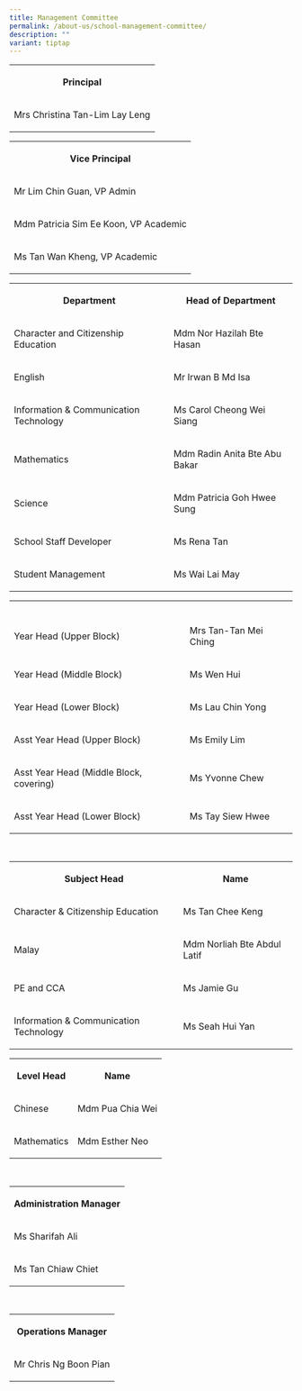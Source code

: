 ```yaml
---
title: Management Committee
permalink: /about-us/school-management-committee/
description: ""
variant: tiptap
---
```

<table style="minWidth: 25px">
<colgroup>
<col>
</colgroup>
<tbody>
<tr>
<th rowspan="1" colspan="1">
<p>Principal</p>
</th>
</tr>
<tr>
<td rowspan="1" colspan="1">
<p>Mrs Christina Tan-Lim Lay Leng</p>
</td>
</tr>
</tbody>
</table>
<p></p>
<p></p>
<table style="minWidth: 25px">
<colgroup>
<col>
</colgroup>
<tbody>
<tr>
<th rowspan="1" colspan="1">
<p>Vice Principal</p>
</th>
</tr>
<tr>
<td rowspan="1" colspan="1">
<p>Mr Lim Chin Guan, VP Admin</p>
</td>
</tr>
<tr>
<td rowspan="1" colspan="1">
<p>Mdm Patricia Sim Ee Koon, VP Academic</p>
</td>
</tr>
<tr>
<td rowspan="1" colspan="1">
<p>Ms Tan Wan Kheng, VP Academic</p>
</td>
</tr>
</tbody>
</table>
<p></p>
<p></p>
<table style="minWidth: 50px">
<colgroup>
<col>
<col>
</colgroup>
<tbody>
<tr>
<th rowspan="1" colspan="1">
<p>Department</p>
</th>
<th rowspan="1" colspan="1">
<p>Head of Department</p>
</th>
</tr>
<tr>
<td rowspan="1" colspan="1">
<p>Character and Citizenship Education</p>
</td>
<td rowspan="1" colspan="1">
<p>Mdm Nor Hazilah Bte Hasan</p>
</td>
</tr>
<tr>
<td rowspan="1" colspan="1">
<p>English</p>
</td>
<td rowspan="1" colspan="1">
<p>Mr Irwan B Md Isa</p>
</td>
</tr>
<tr>
<td rowspan="1" colspan="1">
<p>Information &amp; Communication Technology</p>
</td>
<td rowspan="1" colspan="1">
<p>Ms Carol Cheong Wei Siang</p>
</td>
</tr>
<tr>
<td rowspan="1" colspan="1">
<p>Mathematics</p>
</td>
<td rowspan="1" colspan="1">
<p>Mdm Radin Anita Bte Abu Bakar</p>
</td>
</tr>
<tr>
<td rowspan="1" colspan="1">
<p>Science</p>
</td>
<td rowspan="1" colspan="1">
<p>Mdm Patricia Goh Hwee Sung</p>
</td>
</tr>
<tr>
<td rowspan="1" colspan="1">
<p>School Staff Developer</p>
</td>
<td rowspan="1" colspan="1">
<p>Ms Rena Tan</p>
</td>
</tr>
<tr>
<td rowspan="1" colspan="1">
<p>Student Management</p>
</td>
<td rowspan="1" colspan="1">
<p>Ms Wai Lai May</p>
</td>
</tr>
</tbody>
</table>
<p></p>
<p></p>
<table style="minWidth: 50px">
<colgroup>
<col>
<col>
</colgroup>
<tbody>
<tr>
<th rowspan="1" colspan="1">
<p></p>
</th>
<th rowspan="1" colspan="1">
<p></p>
</th>
</tr>
<tr>
<td rowspan="1" colspan="1">
<p>Year Head (Upper Block)</p>
</td>
<td rowspan="1" colspan="1">
<p>Mrs Tan-Tan Mei Ching</p>
</td>
</tr>
<tr>
<td rowspan="1" colspan="1">
<p>Year Head (Middle Block)</p>
</td>
<td rowspan="1" colspan="1">
<p>Ms Wen Hui</p>
</td>
</tr>
<tr>
<td rowspan="1" colspan="1">
<p>Year Head (Lower Block)</p>
</td>
<td rowspan="1" colspan="1">
<p>Ms Lau Chin Yong</p>
</td>
</tr>
<tr>
<td rowspan="1" colspan="1">
<p>Asst Year Head (Upper Block)</p>
</td>
<td rowspan="1" colspan="1">
<p>Ms Emily Lim</p>
</td>
</tr>
<tr>
<td rowspan="1" colspan="1">
<p>Asst Year Head (Middle Block, covering)</p>
</td>
<td rowspan="1" colspan="1">
<p>Ms Yvonne Chew</p>
</td>
</tr>
<tr>
<td rowspan="1" colspan="1">
<p>Asst Year Head (Lower Block)</p>
</td>
<td rowspan="1" colspan="1">
<p>Ms Tay Siew Hwee</p>
</td>
</tr>
</tbody>
</table>
<p>
<br>
</p>
<table style="minWidth: 50px">
<colgroup>
<col>
<col>
</colgroup>
<tbody>
<tr>
<th rowspan="1" colspan="1">
<p>Subject Head</p>
</th>
<th rowspan="1" colspan="1">
<p>Name</p>
</th>
</tr>
<tr>
<td rowspan="1" colspan="1">
<p>Character &amp; Citizenship Education</p>
</td>
<td rowspan="1" colspan="1">
<p>Ms Tan Chee Keng</p>
</td>
</tr>
<tr>
<td rowspan="1" colspan="1">
<p>Malay</p>
</td>
<td rowspan="1" colspan="1">
<p>Mdm Norliah Bte Abdul Latif</p>
</td>
</tr>
<tr>
<td rowspan="1" colspan="1">
<p>PE and CCA</p>
</td>
<td rowspan="1" colspan="1">
<p>Ms Jamie Gu</p>
</td>
</tr>
<tr>
<td rowspan="1" colspan="1">
<p>Information &amp; Communication Technology</p>
</td>
<td rowspan="1" colspan="1">
<p>Ms Seah Hui Yan</p>
</td>
</tr>
</tbody>
</table>
<p></p>
<p></p>
<table style="minWidth: 50px">
<colgroup>
<col>
<col>
</colgroup>
<tbody>
<tr>
<th rowspan="1" colspan="1">
<p>Level Head</p>
</th>
<th rowspan="1" colspan="1">
<p>Name</p>
</th>
</tr>
<tr>
<td rowspan="1" colspan="1">
<p>Chinese</p>
</td>
<td rowspan="1" colspan="1">
<p>Mdm Pua Chia Wei</p>
</td>
</tr>
<tr>
<td rowspan="1" colspan="1">
<p>Mathematics</p>
</td>
<td rowspan="1" colspan="1">
<p>Mdm Esther Neo</p>
</td>
</tr>
</tbody>
</table>
<p>
<br>
</p>
<table style="minWidth: 25px">
<colgroup>
<col>
</colgroup>
<tbody>
<tr>
<th rowspan="1" colspan="1">
<p>Administration Manager</p>
</th>
</tr>
<tr>
<td rowspan="1" colspan="1">
<p>Ms Sharifah Ali</p>
</td>
</tr>
<tr>
<td rowspan="1" colspan="1">
<p>Ms Tan Chiaw Chiet</p>
</td>
</tr>
</tbody>
</table>
<p>
<br>
</p>
<table style="minWidth: 25px">
<colgroup>
<col>
</colgroup>
<tbody>
<tr>
<th rowspan="1" colspan="1">
<p>Operations Manager</p>
</th>
</tr>
<tr>
<td rowspan="1" colspan="1">
<p>Mr Chris Ng Boon Pian</p>
</td>
</tr>
</tbody>
</table>
<p></p>
